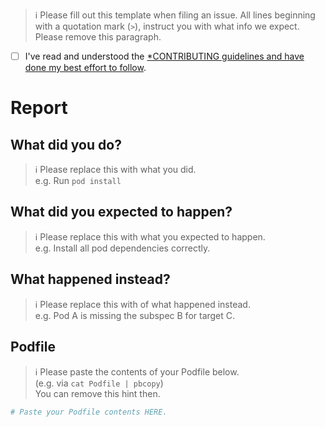> ℹ Please fill out this template when filing an issue.
> All lines beginning with a quotation mark (`>`),
> instruct you with what info we expect.  
> Please remove this paragraph.

* [ ] I've read and understood the [*CONTRIBUTING guidelines and have done my best effort to follow](https://github.com/CocoaPods/CocoaPods/blob/master/CONTRIBUTING.md).

# Report

## What did you do?

> ℹ Please replace this with what you did.  
> e.g. Run `pod install`

## What did you expected to happen?

> ℹ Please replace this with what you expected to happen.  
> e.g. Install all pod dependencies correctly.

## What happened instead?

> ℹ Please replace this with of what happened instead.  
> e.g. Pod A is missing the subspec B for target C.

## Podfile

> ℹ Please paste the contents of your Podfile below.    
>  (e.g. via `cat Podfile | pbcopy`)  
> You can remove this hint then.

```ruby
# Paste your Podfile contents HERE.
```
